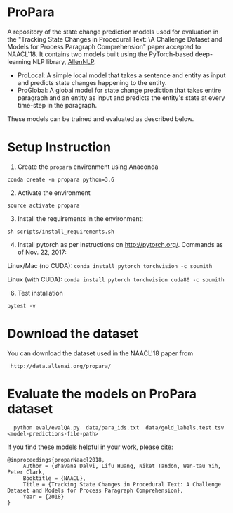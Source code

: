 # ProPara
A repository of the state change prediction models used for evaluation in the "Tracking State Changes in Procedural Text: \\A Challenge Dataset and Models for Process Paragraph Comprehension" paper accepted to NAACL'18. It contains
two models built using the PyTorch-based deep-learning NLP library, [AllenNLP](http://allennlp.org/).

 * ProLocal: A simple local model that takes a sentence and entity as input and predicts state changes happening to the entity. 
 * ProGlobal: A global model for state change prediction that takes entire paragraph and an entity as input and predicts the entity's state at every time-step in the paragraph. 
 
These models can be trained and evaluated as described below.

# Setup Instruction

1. Create the `propara` environment using Anaconda

  ```
  conda create -n propara python=3.6
  ```

2. Activate the environment

  ```
  source activate propara
  ```

3. Install the requirements in the environment: 

  ```
  sh scripts/install_requirements.sh
  ```

4. Install pytorch as per instructions on <http://pytorch.org/>. Commands as of Nov. 22, 2017:

  Linux/Mac (no CUDA): `conda install pytorch torchvision -c soumith`

  Linux   (with CUDA): `conda install pytorch torchvision cuda80 -c soumith`


6. Test installation

 ```
 pytest -v
 ```


# Download the dataset
You can download the dataset used in the NAACL'18 paper from 
  ```
   http://data.allenai.org/propara/
  ``` 

# Evaluate the models on ProPara dataset
   ```
     python eval/evalQA.py  data/para_ids.txt  data/gold_labels.test.tsv   <model-predictions-file-path>
   ```

If you find these models helpful in your work, please cite:
```
@inproceedings{proparNaacl2018,
     Author = {Bhavana Dalvi, Lifu Huang, Niket Tandon, Wen-tau Yih, Peter Clark,
     Booktitle = {NAACL},
     Title = {Tracking State Changes in Procedural Text: A Challenge Dataset and Models for Process Paragraph Comprehension},
     Year = {2018}
}
```
